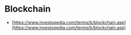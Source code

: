 # Blockchain

* [https://www.investopedia.com/terms/b/blockchain.asp](https://www.investopedia.com/terms/b/blockchain.asp)
